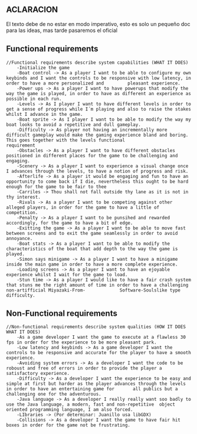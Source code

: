 ## ACLARACION
  El texto debe de no estar en modo imperativo, esto es solo un pequeño doc para las ideas, mas tarde pasaremos el oficial

## Functional requirements
	//Functional requirements describe system capabilities (WHAT IT DOES)
		-Initialize the game
		-Boat control -> As a player I want to be able to configure my own keybinds and I want the controls to be responsive with low latency, in order to have a more personalized and 		pleasant experience.
		-Power ups -> As a player I want to have powerups that modify the way the game is played, in order to have as different an experience as possible in each run.
		-Levels -> As I player I want to have different levels in order to get a sense of progress while I´m playing and also to raise the stakes whilst I advance in the game.
		-Boat sprite -> As I player I want to be able to modify the way my boat looks to avoid a repetitive and dull gameplay.
		-Difficulty -> As player not having an incrementally more difficult gameplay would make the gaming experience bland and boring. This goes together with the levels functional 							requirement
		-Obstacles -> As a player I want to have different obstacles positioned in different places for the game to be challenging and engaging.
		-Scenery -> As a player I want to experience a visual change once I advances through the levels, to have a notion of progress and risk.
		-Afterlife -> As a player it would be engaging and fun to have an opportunity to come back if I die, nevertheless this ought to be hard enough for the game to be fair to thee
		-Carriles -> Thou shall not fall outside thy lane as it is not in thy interest.
		-Rivals -> As a player I want to be competing against other alleged players, in order for the game to have a little of competition.
		-Penalty -> As a player I want to be punsihed and rewarded accordingly, for the game to have a bit of edge.
		-Exitting the game -> As a player I want to be able to move fast between screens and to exit the game seamlessly in order to avoid annoyance.
		-Boat stats -> As a player I want to be able to modify the characteristics of the boat that add depth to the way the game is played.
		-Simon says minigame -> As a player I want to have a minigame inside the main game in order to have a more complete experience.
		-Loading screens -> As a player I want to have an ejoyable experience whilst I wait for the game to load.
  		-Stun time -> As a player I would like to have a fair crash system that stuns me the right amount of time in order to have a challenging non-artifficial Miyazaki-From-				Software-Soulslike type difficulty.
## Non-Functional requirements
	//Non-functional requirements describe system qualities (HOW IT DOES WHAT IT DOES)
		-As a game developer I want the game to execute at a flawless 30 fps in order for the experience to be more pleasant park.
		-Low latency and keybinds -> As a game developer I want the controls to be responsive and accurate for the player to have a smooth experience.
		-Avoiding system errors -> As a developer I want the code to be roboust and free of errors in order to provide the player a satisfactory experience.
		-Difficulty -> As a developer I want the experience to be easy and simple at first but harder as the player advances through the levels in order to have an entertaining game for 		all publics but a challenging one for the adventurous.
		-Java language -> As a developer I really really want soo badly to use the Java language, a modern, fast and non-repetitive  object oriented programming language, I am also forced.
		-LIbraries -> (Por determinar: Juanillo usa libGDX)
 		-Collisions -> As a developer I want the game to have fair hit boxes in order for the game not be frustrating.
		
  		
